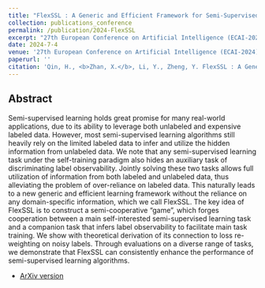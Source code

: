 ```yaml
---
title: "FlexSSL : A Generic and Efficient Framework for Semi-Supervised Learning"
collection: publications_conference
permalink: /publication/2024-FlexSSL
excerpt: "27th European Conference on Artificial Intelligence (ECAI-2024)."
date: 2024-7-4
venue: '27th European Conference on Artificial Intelligence (ECAI-2024).'
paperurl: ''
citation: 'Qin, H., <b>Zhan, X.</b>, Li, Y., Zheng, Y. FlexSSL : A Generic and Efficient Framework for Semi-Supervised Learning. In the <i>27th European Conference on Artificial Intelligence (ECAI-2024)</i>.'
---
```


Abstract
---
Semi-supervised learning holds great promise for many real-world applications, due to its ability to leverage both unlabeled and expensive labeled data. However, most semi-supervised learning algorithms still heavily rely on the limited labeled data to infer and utilize the hidden information from unlabeled data. We note that any semi-supervised learning task under the self-training paradigm also hides an auxiliary task of discriminating label observability. Jointly solving these two tasks allows full utilization of information from both labeled and unlabeled data, thus alleviating the problem of over-reliance on labeled data. This naturally leads to a new generic and efficient learning framework without the reliance on any domain-specific information, which we call FlexSSL. The key idea of FlexSSL is to construct a semi-cooperative “game”, which forges cooperation between a main self-interested semi-supervised learning task and a companion task that infers label observability to facilitate main task training. We show with theoretical derivation of its connection to loss re-weighting on noisy labels. Through evaluations on a diverse range of tasks, we demonstrate that FlexSSL can consistently enhance the performance of semi-supervised learning algorithms.

* [ArXiv version](https://arxiv.org/abs/2312.16892)